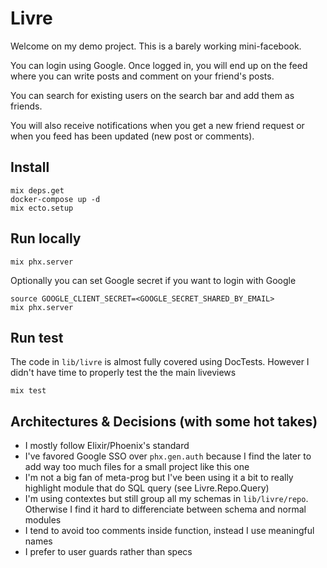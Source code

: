 # Livre

Welcome on my demo project. This is a barely working mini-facebook.

You can login using Google. Once logged in, you will end up on the feed where you can write posts and comment on your friend's posts.

You can search for existing users on the search bar and add them as friends.

You will also receive notifications when you get a new friend request or when you feed has been updated (new post or comments).

## Install

```
mix deps.get
docker-compose up -d
mix ecto.setup
```

## Run locally

```
mix phx.server
```

Optionally you can set Google secret if you want to login with Google
```
source GOOGLE_CLIENT_SECRET=<GOOGLE_SECRET_SHARED_BY_EMAIL>
mix phx.server
```

## Run test

The code in `lib/livre` is almost fully covered using DocTests.
However I didn't have time to properly test the the main liveviews

```
mix test
```

## Architectures & Decisions (with some hot takes)

 - I mostly follow Elixir/Phoenix's standard
 - I've favored Google SSO over `phx.gen.auth` because I find the later to add way too much files for a small project like this one
 - I'm not a big fan of meta-prog but I've been using it a bit to really highlight module that do SQL query (see Livre.Repo.Query)
 - I'm using contextes but still group all my schemas in `lib/livre/repo`. Otherwise I find it hard to differenciate between schema and normal modules
 - I tend to avoid too comments inside function, instead I use meaningful names
 - I prefer to user guards rather than specs